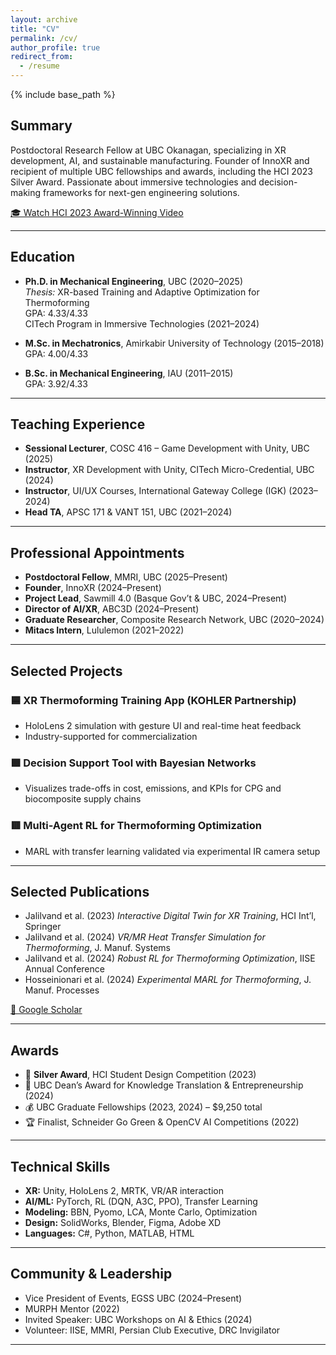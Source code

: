 ```yaml
---
layout: archive
title: "CV"
permalink: /cv/
author_profile: true
redirect_from:
  - /resume
---
```


{% include base_path %}

## Summary

Postdoctoral Research Fellow at UBC Okanagan, specializing in XR development, AI, and sustainable manufacturing. Founder of InnoXR and recipient of multiple UBC fellowships and awards, including the HCI 2023 Silver Award. Passionate about immersive technologies and decision-making frameworks for next-gen engineering solutions.

[🎓 Watch HCI 2023 Award-Winning Video](https://youtu.be/0yGOxAKJUXI)

---

## Education

- **Ph.D. in Mechanical Engineering**, UBC (2020–2025)  
  *Thesis:* XR-based Training and Adaptive Optimization for Thermoforming  
  GPA: 4.33/4.33  
  CITech Program in Immersive Technologies (2021–2024)

- **M.Sc. in Mechatronics**, Amirkabir University of Technology (2015–2018)  
  GPA: 4.00/4.33

- **B.Sc. in Mechanical Engineering**, IAU (2011–2015)  
  GPA: 3.92/4.33

---

## Teaching Experience

- **Sessional Lecturer**, COSC 416 – Game Development with Unity, UBC (2025)
- **Instructor**, XR Development with Unity, CITech Micro-Credential, UBC (2024)
- **Instructor**, UI/UX Courses, International Gateway College (IGK) (2023–2024)
- **Head TA**, APSC 171 & VANT 151, UBC (2021–2024)

---

## Professional Appointments

- **Postdoctoral Fellow**, MMRI, UBC (2025–Present)
- **Founder**, InnoXR (2024–Present)
- **Project Lead**, Sawmill 4.0 (Basque Gov’t & UBC, 2024–Present)
- **Director of AI/XR**, ABC3D (2024–Present)
- **Graduate Researcher**, Composite Research Network, UBC (2020–2024)
- **Mitacs Intern**, Lululemon (2021–2022)

---

## Selected Projects

### 🟦 XR Thermoforming Training App (KOHLER Partnership)
- HoloLens 2 simulation with gesture UI and real-time heat feedback
- Industry-supported for commercialization

### 🟩 Decision Support Tool with Bayesian Networks
- Visualizes trade-offs in cost, emissions, and KPIs for CPG and biocomposite supply chains

### 🟥 Multi-Agent RL for Thermoforming Optimization
- MARL with transfer learning validated via experimental IR camera setup

---

## Selected Publications

- Jalilvand et al. (2023) *Interactive Digital Twin for XR Training*, HCI Int’l, Springer  
- Jalilvand et al. (2024) *VR/MR Heat Transfer Simulation for Thermoforming*, J. Manuf. Systems  
- Jalilvand et al. (2024) *Robust RL for Thermoforming Optimization*, IISE Annual Conference  
- Hosseinionari et al. (2024) *Experimental MARL for Thermoforming*, J. Manuf. Processes

[🔗 Google Scholar](https://scholar.google.ca/citations?user=L5xjYLYAAAAJ)

---

## Awards

- 🥈 **Silver Award**, HCI Student Design Competition (2023)  
- 🏅 UBC Dean’s Award for Knowledge Translation & Entrepreneurship (2024)  
- 💰 UBC Graduate Fellowships (2023, 2024) – $9,250 total  
- 🏆 Finalist, Schneider Go Green & OpenCV AI Competitions (2022)

---

## Technical Skills

- **XR:** Unity, HoloLens 2, MRTK, VR/AR interaction
- **AI/ML:** PyTorch, RL (DQN, A3C, PPO), Transfer Learning
- **Modeling:** BBN, Pyomo, LCA, Monte Carlo, Optimization
- **Design:** SolidWorks, Blender, Figma, Adobe XD
- **Languages:** C#, Python, MATLAB, HTML

---

## Community & Leadership

- Vice President of Events, EGSS UBC (2024–Present)  
- MURPH Mentor (2022)  
- Invited Speaker: UBC Workshops on AI & Ethics (2024)  
- Volunteer: IISE, MMRI, Persian Club Executive, DRC Invigilator

---
